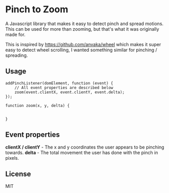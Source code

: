 # Pinch to Zoom

A Javascript library that makes it easy to detect pinch and spread motions. This can be used for more than zooming, but that's what it was originally made for. 

This is inspired by https://github.com/anvaka/wheel which makes it super easy to detect wheel scrolling, I wanted something similar for pinching / spreading. 

## Usage

```
addPinchListener(domElement, function (event) {
    // All event properties are described below
    zoom(event.clientX, event.clientY, event.delta);
});

function zoom(x, y, delta) {


}
```

## Event properties

**clientX / clientY** - The x and y coordinates the user appears to be pinching towards.
**delta** - The total movement the user has done with the pinch in pixels.

## License 

MIT

